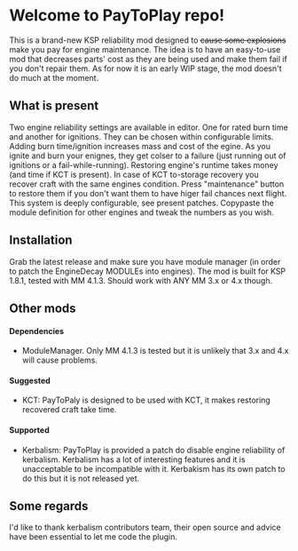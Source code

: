 # Welcome to PayToPlay repo!

This is a brand-new KSP reliability mod designed to  ~~cause some explosions~~ make you pay for engine maintenance. The idea is to have an easy-to-use mod that decreases parts' cost as they are being used and make them fail if you don't repair them. As for now it is an early WIP stage, the mod doesn't do much at the moment.

## What is present

Two engine reliability settings are available in editor. One for rated burn time and another for ignitions. They can be chosen within configurable limits. Adding burn time/ignition increases mass and cost of the egine. As you ignite and burn your enignes, they get colser to a failure (just running out of ignitions or a fail-while-running). Restoring engine's runtime takes money (and time if KCT is present).
In case of KCT to-storage recovery you recover craft with the same engines condition. Press "maintenance" button to restore them if you don't want them to have higer fail chances next flight.
This system is deeply configurable, see present patches. Copypaste the module definition for other engines and tweak the numbers as you wish.

## Installation

Grab the latest release and make sure you have module manager (in order to patch the EngineDecay MODULEs into engines). The mod is built for KSP 1.8.1, tested with MM 4.1.3. Should work with ANY MM 3.x or 4.x though.

## Other mods

#### Dependencies
- ModuleManager. Only MM 4.1.3 is tested but it is unlikely that 3.x and 4.x will cause problems.

#### Suggested 
- KCT: PayToPaly is designed to be used with KCT, it makes restoring recovered craft take time.

#### Supported
- Kerbalism: PayToPlay is provided a patch do disable engine reliability of kerbalism. Kerbalism has a lot of interesting features and it is unacceptable to be incompatible with it. Kerbakism has its own patch to do this but it is not released yet.

## Some regards

I'd like to thank kerbalism contributors team, their open source and advice have been essential to let me code the plugin.
